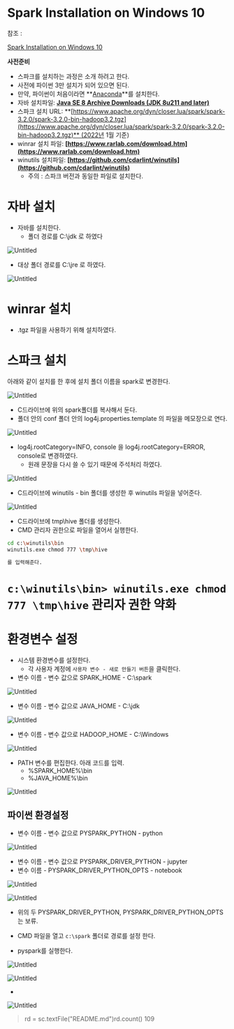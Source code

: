# Spark Installation on Windows 10

참조 : 

[Spark Installation on Windows 10](https://dschloe.github.io/python/python_edu/00_settings/spark_installation_windows_10/)

**사전준비**

- 스파크를 설치하는 과정은 소개 하려고 한다.
- 사전에 파이썬 3만 설치가 되어 있으면 된다.
- 만약, 파이썬이 처음이라면 **[Anaconda](https://www.anaconda.com/products/individual)**를 설치한다.
- 자바 설치파일: **[Java SE 8 Archive Downloads (JDK 8u211 and later)](https://www.oracle.com/java/technologies/javase/javase8u211-later-archive-downloads.html)**
- 스파크 설치 URL: **[https://www.apache.org/dyn/closer.lua/spark/spark-3.2.0/spark-3.2.0-bin-hadoop3.2.tgz](https://www.apache.org/dyn/closer.lua/spark/spark-3.2.0/spark-3.2.0-bin-hadoop3.2.tgz)** (2022년 1월 기준)
- winrar 설치 파일: **[https://www.rarlab.com/download.htm](https://www.rarlab.com/download.htm)**
- winutils 설치파일: **[https://github.com/cdarlint/winutils](https://github.com/cdarlint/winutils)**
    - 주의 : 스파크 버전과 동일한 파일로 설치한다.

# 자바 설치

- 자바를 설치한다.
    - 폴더 경로를 C:\jdk 로 하였다

![Untitled](Spark_Install/Untitled.png)

- 대상 폴더 경로를 C:\jre 로 하였다.

![Untitled](Spark_Install/Untitled%201.png)

# winrar 설치

- .tgz 파일을 사용하기 위해 설치하였다.

# 스파크 설치

아래와 같이 설치를 한 후에 설치 폴더 이름을 spark로 변경한다.

![Untitled](Spark_Install/Untitled%202.png)

- C드라이브에 위의 spark폴더를 복사해서 둔다.
- 폴더 안의 conf 폴더 안의 log4j.properties.template 의 파일을 메모장으로 연다.

![Untitled](Spark_Install/Untitled%203.png)

- log4j.rootCategory=INFO, console 을 log4j.rootCategory=ERROR, console로 변경하였다.
    - 원래 문장을 다시 쓸 수 있기 때문에 주석처리 하였다.

![Untitled](Spark_Install/Untitled%204.png)

- C드라이브에 winutils - bin 폴더를 생성한 후 winutils 파일을 넣어준다.

![Untitled](Spark_Install/Untitled%205.png)

- C드라이브에 tmp\hive 폴더를 생성한다.
- CMD 관리자 권한으로 파일을 열어서 실행한다.

```bash
cd c:\winutils\bin
winutils.exe chmod 777 \tmp\hive

를 입력해준다.
```

# `c:\winutils\bin> winutils.exe chmod 777 \tmp\hive` 관리자 권한 약화

# 환경변수 설정

- 시스템 환경변수를 설정한다.
    - 각 사용자 계정에 `사용자 변수 - 새로 만들기 버튼`을 클릭한다.
- 변수 이름 - 변수 값으로 SPARK_HOME - C:\spark

![Untitled](Spark_Install/Untitled%206.png)

- 변수 이름 - 변수 값으로 JAVA_HOME - C:\jdk

![Untitled](Spark_Install/Untitled%207.png)

- 변수 이름 - 변수 값으로 HADOOP_HOME - C:\Windows

![Untitled](Spark_Install/Untitled%208.png)

- PATH 변수를 편집한다. 아래 코드를 입력.
    - %SPARK_HOME%\bin
    - %JAVA_HOME%\bin

![Untitled](Spark_Install/Untitled%209.png)

## 파이썬 환경설정

- 변수 이름 - 변수 값으로 PYSPARK_PYTHON - python

![Untitled](Spark_Install/Untitled%2010.png)

- 변수 이름 - 변수 값으로 PYSPARK_DRIVER_PYTHON - jupyter
- 변수 이름 - PYSPARK_DRIVER_PYTHON_OPTS - notebook

![Untitled](Spark_Install/Untitled%2011.png)

![Untitled](Spark_Install/Untitled%2012.png)

- 위의 두 PYSPARK_DRIVER_PYTHON, PYSPARK_DRIVER_PYTHON_OPTS는 보류.

- CMD 파일을 열고 `c:\spark` 폴더로 경로를 설정 한다.
- pyspark를 실행한다.

![Untitled](Spark_Install/Untitled%2013.png)

![Untitled](Spark_Install/Untitled%2014.png)

- 

![Untitled](Spark_Install/Untitled%2015.png)

> rd = sc.textFile("README.md")rd.count()
109
>